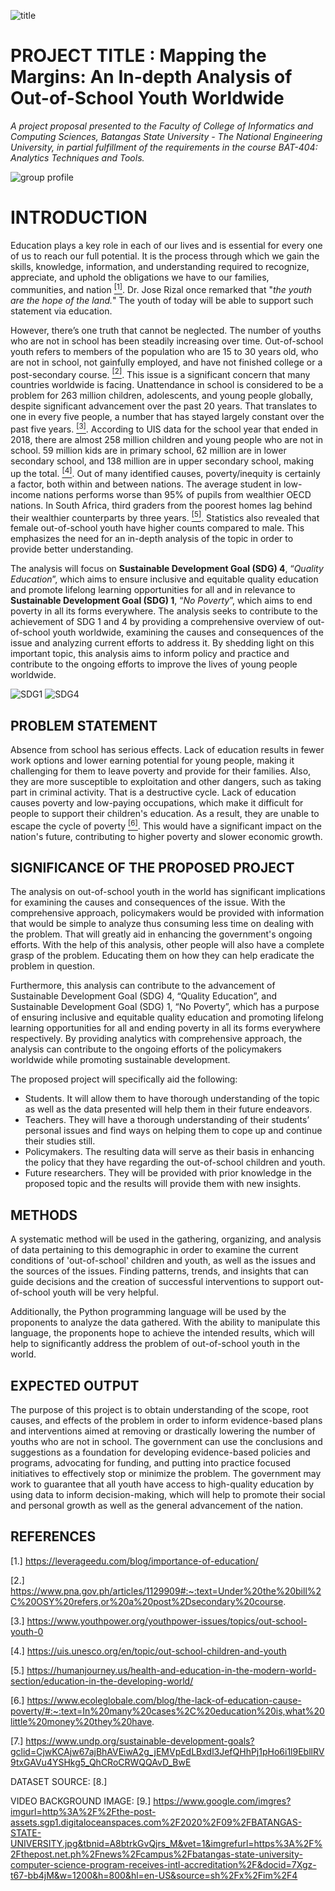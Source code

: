 ![title](https://github.com/eynjiljoy/ITBA3204-CAPA-tiran/assets/113650068/d0c7473b-42bb-43d2-ab0f-1ecf40243df5)
# PROJECT TITLE : Mapping the Margins: An In-depth Analysis of Out-of-School Youth Worldwide

*A project proposal presented to the Faculty of College of Informatics and Computing Sciences, Batangas State University - The National Engineering University, in partial fulfillment of the requirements in the course BAT-404: Analytics Techniques and Tools.*

![group profile](https://github.com/eynjiljoy/ITBA3204-CAPA-tiran/assets/113650068/dc0e959d-9fd1-49a5-b0a3-46b3db010970)

# INTRODUCTION
Education plays a key role in each of our lives and is essential for every one of us to reach our full potential. It is the process through which we gain the skills, knowledge, information, and understanding required to recognize, appreciate, and uphold the obligations we have to our families, communities, and nation [<sup>[1]</sup>](https://leverageedu.com/blog/importance-of-education/). Dr. Jose Rizal once remarked that "*the youth are the hope of the land.*" The youth of today will be able to support such statement via education.

However, there’s one truth that cannot be neglected. The number of youths who are not in school has been steadily increasing over time. Out-of-school youth refers to members of the population who are 15 to 30 years old, who are not in school, not gainfully employed, and have not finished college or a post-secondary course. [<sup>[2]</sup>](https://www.pna.gov.ph/articles/1129909#:~:text=Under%20the%20bill%2C%20OSY%20refers,or%20a%20post%2Dsecondary%20course.). This issue is a significant concern that many countries worldwide is facing. Unattendance in school is considered to be a problem for 263 million children, adolescents, and young people globally, despite significant advancement over the past 20 years. That translates to one in every five people, a number that has stayed largely constant over the past five years. [<sup>[3]</sup>](https://www.youthpower.org/youthpower-issues/topics/out-school-youth-0). According to UIS data for the school year that ended in 2018, there are almost 258 million children and young people who are not in school. 59 million kids are in primary school, 62 million are in lower secondary school, and 138 million are in upper secondary school, making up the total. [<sup>[4]</sup>](https://uis.unesco.org/en/topic/out-school-children-and-youth). Out of many identified causes, poverty/inequity is certainly a factor, both within and between nations. The average student in low-income nations performs worse than 95% of pupils from wealthier OECD nations. In South Africa, third graders from the poorest homes lag behind their wealthier counterparts by three years. [<sup>[5]</sup>](https://humanjourney.us/health-and-education-in-the-modern-world-section/education-in-the-developing-world/). Statistics also revealed that female out-of-school youth have higher counts compared to male. This emphasizes the need for an in-depth analysis of the topic in order to provide better understanding.

The analysis will focus on **Sustainable Development Goal (SDG) 4**, “*Quality Education*”, which aims to ensure inclusive and equitable quality education and promote lifelong learning opportunities for all and in relevance to **Sustainable Development Goal (SDG) 1**, “*No Poverty*”, which aims to end poverty in all its forms everywhere. The analysis seeks to contribute to the achievement of SDG 1 and 4 by providing a comprehensive overview of out-of-school youth worldwide, examining the causes and consequences of the issue and analyzing current efforts to address it. By shedding light on this important topic, this analysis aims to inform policy and practice and contribute to the ongoing efforts to improve the lives of young people worldwide.

![SDG1](https://user-images.githubusercontent.com/113650068/232759683-c3391289-ce14-4e23-b1da-a121c7923157.png)
![SDG4](https://user-images.githubusercontent.com/113650068/232759713-f39e9ed0-7497-4ca9-938c-e615a2aabdd3.png)

## PROBLEM STATEMENT
Absence from school has serious effects. Lack of education results in fewer work options and lower earning potential for young people, making it challenging for them to leave poverty and provide for their families. Also, they are more susceptible to exploitation and other dangers, such as taking part in criminal activity. That is a destructive cycle. Lack of education causes poverty and low-paying occupations, which make it difficult for people to support their children's education. As a result, they are unable to escape the cycle of poverty [<sup>[6]</sup>](https://www.ecoleglobale.com/blog/the-lack-of-education-cause-poverty/#:~:text=In%20many%20cases%2C%20education%20is,what%20little%20money%20they%20have.). This would have a significant impact on the nation's future, contributing to higher poverty and slower economic growth.

## SIGNIFICANCE OF THE PROPOSED PROJECT
The analysis on out-of-school youth in the world has significant implications for examining the causes and consequences of the issue. With the comprehensive approach, policymakers would be provided with information that would be simple to analyze thus consuming less time on dealing with the problem. That will greatly aid in enhancing the government's ongoing efforts. With the help of this analysis, other people will also have a complete grasp of the problem. Educating them on how they can help eradicate the problem in question.

Furthermore, this analysis can contribute to the advancement of Sustainable Development Goal (SDG) 4, “Quality Education”, and Sustainable Development Goal (SDG) 1, “No Poverty”, which has a purpose of ensuring inclusive and equitable quality education and promoting lifelong learning opportunities for all and ending poverty in all its forms everywhere respectively. By providing analytics with comprehensive approach, the analysis can contribute to the ongoing efforts of the policymakers worldwide while promoting sustainable development.

The proposed project will specifically aid the following:
- Students. It will allow them to have thorough understanding of the topic as well as the data presented will help them in their future endeavors.
- Teachers. They will have a thorough understanding of their students’ personal issues and find ways on helping them to cope up and continue their studies still.
- Policymakers. The resulting data will serve as their basis in enhancing the policy that they have regarding the out-of-school children and youth.
- Future researchers. They will be provided with prior knowledge in the proposed topic and the results will provide them with new insights.

## METHODS
A systematic method will be used in the gathering, organizing, and analysis of data pertaining to this demographic in order to examine the current conditions of 'out-of-school' children and youth, as well as the issues and the sources of the issues. Finding patterns, trends, and insights that can guide decisions and the creation of successful interventions to support out-of-school youth will be very helpful. 

Additionally, the Python programming language will be used by the proponents to analyze the data gathered. With the ability to manipulate this language, the proponents hope to achieve the intended results, which will help to significantly address the problem of out-of-school youth in the world.

## EXPECTED OUTPUT
The purpose of this project is to obtain understanding of the scope, root causes, and effects of the problem in order to inform evidence-based plans and interventions aimed at removing or drastically lowering the number of youths who are not in school. The government can use the conclusions and suggestions as a foundation for developing evidence-based policies and programs, advocating for funding, and putting into practice focused initiatives to effectively stop or minimize the problem. The government may work to guarantee that all youth have access to high-quality education by using data to inform decision-making, which will help to promote their social and personal growth as well as the general advancement of the nation.

## REFERENCES
[1.] https://leverageedu.com/blog/importance-of-education/

[2.] https://www.pna.gov.ph/articles/1129909#:~:text=Under%20the%20bill%2C%20OSY%20refers,or%20a%20post%2Dsecondary%20course.

[3.] https://www.youthpower.org/youthpower-issues/topics/out-school-youth-0

[4.] https://uis.unesco.org/en/topic/out-school-children-and-youth

[5.] https://humanjourney.us/health-and-education-in-the-modern-world-section/education-in-the-developing-world/

[6.] https://www.ecoleglobale.com/blog/the-lack-of-education-cause-poverty/#:~:text=In%20many%20cases%2C%20education%20is,what%20little%20money%20they%20have.

[7.] https://www.undp.org/sustainable-development-goals?gclid=CjwKCAjw67ajBhAVEiwA2g_jEMVpEdLBxdl3JefQHhPj1pHo6i1l9EbllRV9txGAVu4YSHkg5_QhCRoCRWQQAvD_BwE

DATASET SOURCE:
[8.] 

VIDEO BACKGROUND IMAGE: [9.] https://www.google.com/imgres?imgurl=http%3A%2F%2Fthe-post-assets.sgp1.digitaloceanspaces.com%2F2020%2F09%2FBATANGAS-STATE-UNIVERSITY.jpg&tbnid=A8btrkGvQjrs_M&vet=1&imgrefurl=https%3A%2F%2Fthepost.net.ph%2Fnews%2Fcampus%2Fbatangas-state-university-computer-science-program-receives-intl-accreditation%2F&docid=7Xgz-t67-bb4jM&w=1200&h=800&hl=en-US&source=sh%2Fx%2Fim%2F4
